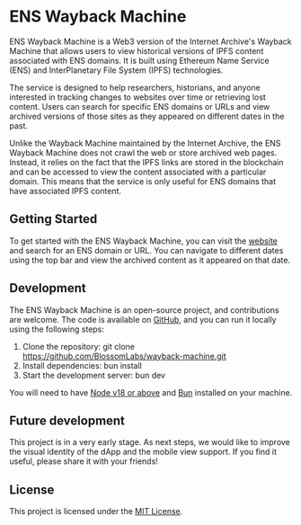 # ENS Wayback Machine

ENS Wayback Machine is a Web3 version of the Internet Archive's Wayback Machine that allows users to view historical versions of IPFS content associated with ENS domains. It is built using Ethereum Name Service (ENS) and InterPlanetary File System (IPFS) technologies.

The service is designed to help researchers, historians, and anyone interested in tracking changes to websites over time or retrieving lost content. Users can search for specific ENS domains or URLs and view archived versions of those sites as they appeared on different dates in the past.

Unlike the Wayback Machine maintained by the Internet Archive, the ENS Wayback Machine does not crawl the web or store archived web pages. Instead, it relies on the fact that the IPFS links are stored in the blockchain and can be accessed to view the content associated with a particular domain. This means that the service is only useful for ENS domains that have associated IPFS content.

## Getting Started

To get started with the ENS Wayback Machine, you can visit the [website](https://wayback-machine.eth.limo) and search for an ENS domain or URL. You can navigate to different dates using the top bar and view the archived content as it appeared on that date.

## Development

The ENS Wayback Machine is an open-source project, and contributions are welcome. The code is available on [GitHub](https://github.com/BlossomLabs/wayback-machine), and you can run it locally using the following steps:

 1. Clone the repository: git clone https://github.com/BlossomLabs/wayback-machine.git
 2. Install dependencies: bun install
 3. Start the development server: bun dev

 You will need to have [Node v18 or above](https://nodejs.org/) and [Bun](https://bun.sh/) installed on your machine.

## Future development

This project is in a very early stage. As next steps, we would like to improve the visual identity of the dApp and the mobile view support. If you find it useful, please share it with your friends!

## License

This project is licensed under the [MIT License](LICENSE).
